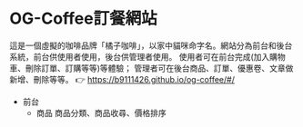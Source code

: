 # OG-Coffee訂餐網站

這是一個虛擬的咖啡品牌「橘子咖啡」，以家中貓咪命字名。網站分為前台和後台系統，前台供使用者使用，後台供管理者使用。
使用者可在前台完成(加入購物車、刪除訂單、訂購等等)等體驗； 管理者可在後台商品、訂單、優惠卷、文章做新增、刪除等等。
👉 https://b9111426.github.io/og-coffee/#/
- 前台
  - 商品 商品分類、商品收尋、價格排序

